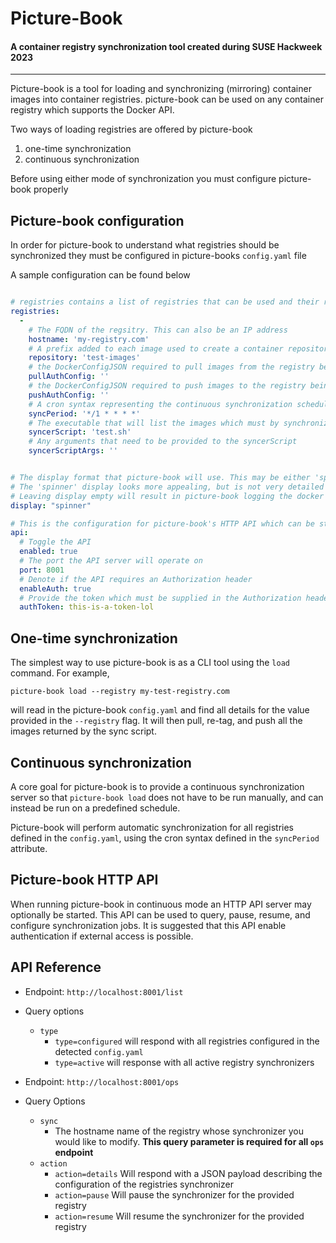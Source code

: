 # Picture-Book

#### A container registry synchronization tool created during SUSE Hackweek 2023

---

Picture-book is a tool for loading and synchronizing (mirroring) container images into container registries. picture-book can be used
on any container registry which supports the Docker API. 

Two ways of loading registries are offered by picture-book

1. one-time synchronization
2. continuous synchronization

Before using either mode of synchronization you must configure picture-book properly

## Picture-book configuration

In order for picture-book to understand what registries should be synchronized they must be configured in picture-books `config.yaml` file

A sample configuration can be found below
```yaml 

# registries contains a list of registries that can be used and their relevant details 
registries:
  -
    # The FQDN of the regsitry. This can also be an IP address
    hostname: 'my-registry.com'
    # A prefix added to each image used to create a container repository within the registry server
    repository: 'test-images'
    # the DockerConfigJSON required to pull images from the registry being synchronized from
    pullAuthConfig: ''
    # the DockerConfigJSON required to push images to the registry being synchronized to
    pushAuthConfig: ''
    # A cron syntax representing the continuous synchronization schedule
    syncPeriod: '*/1 * * * *'
    # The executable that will list the images which must by synchronized, including their tags
    syncerScript: 'test.sh'
    # Any arguments that need to be provided to the syncerScript
    syncerScriptArgs: ''


# The display format that picture-book will use. This may be either 'spinner' or empty.
# The 'spinner' display looks more appealing, but is not very detailed and does not always handle multiple registries being synchronized at the same time well.
# Leaving display empty will result in picture-book logging the docker SDK output, which is much more verbose and deatiled.
display: "spinner"

# This is the configuration for picture-book's HTTP API which can be started during continuous synchronizations
api:
  # Toggle the API  
  enabled: true
  # The port the API server will operate on
  port: 8001
  # Denote if the API requires an Authorization header
  enableAuth: true
  # Provide the token which must be supplied in the Authorization header when API authentication is enabled.
  authToken: this-is-a-token-lol

```

## One-time synchronization

The simplest way to use picture-book is as a CLI tool using the `load` command. For example,

`picture-book load --registry my-test-registry.com`

will read in the picture-book `config.yaml` and find all details for the value provided in the `--registry` flag. It will then pull, re-tag, and push all the images returned by the sync script. 

## Continuous synchronization 

A core goal for picture-book is to provide a continuous synchronization server so that `picture-book load` does not have to be run manually, and can instead be run on a predefined schedule. 

Picture-book will perform automatic synchronization for all registries defined in the `config.yaml`, using the cron syntax defined in the `syncPeriod` attribute. 

## Picture-book HTTP API

When running picture-book in continuous mode an HTTP API server may optionally be started. This API can be used to query, pause, resume, and configure synchronization jobs. It is suggested that this API enable authentication if external access is possible.


API Reference
---
+ Endpoint: `http://localhost:8001/list`
+ Query options
  + `type`
    + `type=configured` will respond with all registries configured in the detected `config.yaml`
    + `type=active` will response with all active registry synchronizers




+ Endpoint: `http://localhost:8001/ops`
+ Query Options
  + `sync`
    + The hostname name of the registry whose synchronizer you would like to modify. **This query parameter is required for all `ops` endpoint**  
  + `action`
    + `action=details` Will respond with a JSON payload describing the configuration of the registries synchronizer
    + `action=pause` Will pause the synchronizer for the provided registry
    + `action=resume` Will resume the synchronizer for the provided registry

